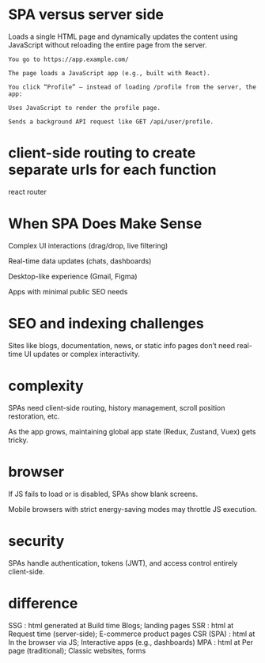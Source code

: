 

# SPA versus server side

Loads a single HTML page and dynamically updates the content using JavaScript without reloading the entire page from the server.



```
You go to https://app.example.com/

The page loads a JavaScript app (e.g., built with React).

You click “Profile” — instead of loading /profile from the server, the app:

Uses JavaScript to render the profile page.

Sends a background API request like GET /api/user/profile.
```
 
# client-side routing to create separate urls for each function

react router

# When SPA Does Make Sense

Complex UI interactions (drag/drop, live filtering)

Real-time data updates (chats, dashboards)

Desktop-like experience (Gmail, Figma)

Apps with minimal public SEO needs

# SEO and indexing challenges

Sites like blogs, documentation, news, or static info pages don’t need real-time UI updates or complex interactivity.


# complexity

SPAs need client-side routing, history management, scroll position restoration, etc.

As the app grows, maintaining global app state (Redux, Zustand, Vuex) gets tricky.

# browser

If JS fails to load or is disabled, SPAs show blank screens.

Mobile browsers with strict energy-saving modes may throttle JS execution.

# security

SPAs handle authentication, tokens (JWT), and access control entirely client-side.

# difference


SSG	: html generated at Build time	Blogs; landing pages
SSR	: html at Request time (server-side);	E-commerce product pages
CSR (SPA) : html at	In the browser via JS;	Interactive apps (e.g., dashboards)
MPA	: html at Per page (traditional);	Classic websites, forms

